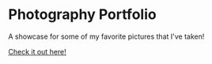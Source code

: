 # Photography Portfolio

A showcase for some of my favorite pictures that I've taken! 

[Check it out here!](https://mattdamachine.github.io/photography-portfolio/)
